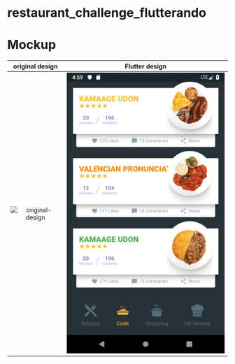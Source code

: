 # restaurant_challenge_flutterando

# Mockup

original design        |  Flutter design
:-------------------------:|:-------------------------:
![original-design](./mockup/template.png)  |   ![](./mockup/restaurant_challenge.png)

